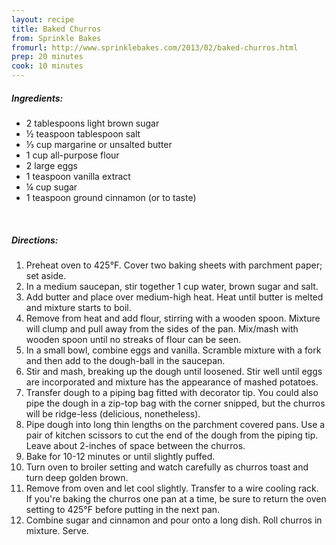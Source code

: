 ```yaml
---
layout: recipe
title: Baked Churros
from: Sprinkle Bakes
fromurl: http://www.sprinklebakes.com/2013/02/baked-churros.html
prep: 20 minutes
cook: 10 minutes
---
```


##### Ingredients:

* 2 tablespoons light brown sugar
* ½ teaspoon tablespoon salt
* ⅓ cup margarine or unsalted butter
* 1 cup all-purpose flour
* 2 large eggs
* 1 teaspoon vanilla extract
* ¼ cup sugar
* 1 teaspoon ground cinnamon (or to taste)

<br>

##### Directions:

1. Preheat oven to 425°F.  Cover two baking sheets with parchment paper; set aside.
2. In a medium saucepan, stir together 1 cup water, brown sugar and salt. 
3. Add butter and place over medium-high heat.  Heat until butter is melted and mixture starts to boil. 
4. Remove from heat and add flour, stirring with a wooden spoon. Mixture will clump and pull away from the sides of the pan.  Mix/mash with wooden spoon until no streaks of flour can be seen.
5. In a small bowl, combine eggs and vanilla. Scramble mixture with a fork and then add to the dough-ball in the saucepan.  
6. Stir and mash, breaking up the dough until loosened. Stir well until eggs are incorporated and mixture has the appearance of mashed potatoes.
7. Transfer dough to a piping bag fitted with decorator tip.  You could also pipe the dough in a zip-top bag with the corner snipped, but the churros will be ridge-less (delicious, nonetheless).
8. Pipe dough into long thin lengths on the parchment covered pans. Use a pair of kitchen scissors to cut the end of the dough from the piping tip. Leave about 2-inches of space between the churros.
9. Bake for 10-12 minutes or until slightly puffed.  
10. Turn oven to broiler setting and watch carefully as churros toast and turn deep golden brown.  
11. Remove from oven and let cool slightly. Transfer to a wire cooling rack. If you're baking the churros one pan at a time, be sure to return the oven setting to 425°F before putting in the next pan.
12. Combine sugar and cinnamon and pour onto a long dish. Roll churros in mixture.  Serve.
